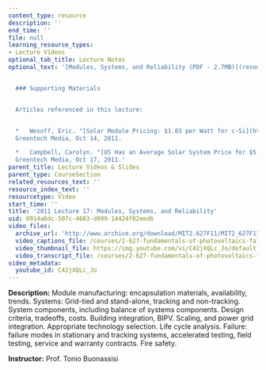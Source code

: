 ```yaml
---
content_type: resource
description: ''
end_time: ''
file: null
learning_resource_types:
- Lecture Videos
optional_tab_title: Lecture Notes
optional_text: '[Modules, Systems, and Reliability (PDF - 2.7MB)](resources/mit2_627f13_lec17)


  ### Supporting Materials


  Articles referenced in this lecture:


  *   Wesoff, Eric. "[Solar Module Pricing: $1.03 per Watt for c-Si](http://www.greentechmedia.com/articles/read/solar-module-pricing-1.03-per-watt-for-c-si)."
  Greentech Media, Oct 14, 2011.

  *   Campbell, Carolyn. "[US Has an Average Solar System Price for $5.20/W](http://www.greentechmedia.com/articles/read/average-system-price-of-5.20-w)."
  Greentech Media, Oct 17, 2011.'
parent_title: Lecture Videos & Slides
parent_type: CourseSection
related_resources_text: ''
resource_index_text: ''
resourcetype: Video
start_time: ''
title: '2011 Lecture 17: Modules, Systems, and Reliability'
uid: 0914a6dc-507c-4683-d099-14424f02eed6
video_files:
  archive_url: 'http://www.archive.org/download/MIT2.627F11/MIT2_627F11_lec17_300k.mp4 '
  video_captions_file: /courses/2-627-fundamentals-of-photovoltaics-fall-2013/8458aac0265b54d88a58d023134a08d5_C42jXQLc_Jo.vtt
  video_thumbnail_file: https://img.youtube.com/vi/C42jXQLc_Jo/default.jpg
  video_transcript_file: /courses/2-627-fundamentals-of-photovoltaics-fall-2013/73f27c92d20990b39dd2169ee6e799d1_C42jXQLc_Jo.pdf
video_metadata:
  youtube_id: C42jXQLc_Jo
---
```


**Description:** Module manufacturing: encapsulation materials, availability, trends. Systems: Grid-tied and stand-alone, tracking and non-tracking. System components, including balance of systems components. Design criteria, tradeoffs, costs. Building integration, BIPV. Scaling, and power grid integration. Appropriate technology selection. Life cycle analysis. Failure: failure modes in stationary and tracking systems, accelerated testing, field testing, service and warranty contracts. Fire safety.

**Instructor:** Prof. Tonio Buonassisi